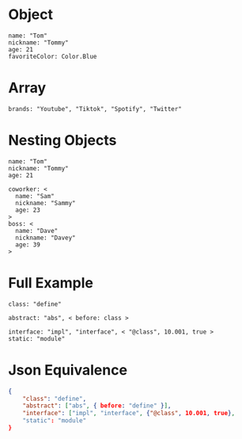 # Object
```
name: "Tom"
nickname: "Tommy"
age: 21
favoriteColor: Color.Blue
```

# Array
```
brands: "Youtube", "Tiktok", "Spotify", "Twitter"
```

# Nesting Objects
```
name: "Tom"
nickname: "Tommy"
age: 21

coworker: <
  name: "Sam"
  nickname: "Sammy"
  age: 23
>
boss: <
  name: "Dave"
  nickname: "Davey"
  age: 39
>
```

# Full Example
```
class: "define"

abstract: "abs", < before: class >

interface: "impl", "interface", < "@class", 10.001, true >
static: "module"
```

# Json Equivalence
```json
{
    "class": "define",
    "abstract": ["abs", { before: "define" }],
    "interface": ["impl", "interface", {"@class", 10.001, true},
    "static": "module"
}
```
